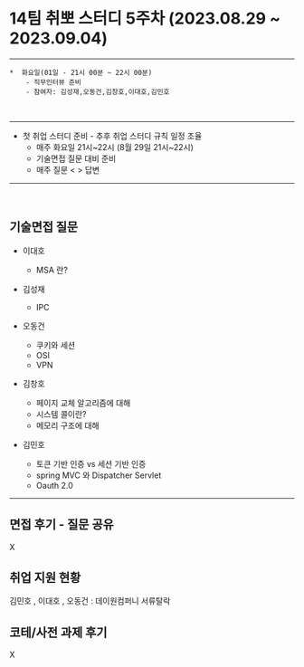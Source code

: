 # 14팀 취뽀 스터디 5주차 (2023.08.29 ~ 2023.09.04)

---
    *  화요일(01일 - 21시 00분 ~ 22시 00분)
        - 직무인터뷰 준비
        - 참여자: 김성재,오동건,김창호,이대호,김민호
        
<br>

---

   * 첫 취업 스터디 준비
    - 추후 취업 스터디 규칙 일정 조율
     - 매주 화요일 21시~22시 (8월 29일 21시~22시)
     - 기술면접 질문 대비 준비
     - 매주 질문 < > 답변 

---
<br>


## 기술면접 질문

* 이대호
  - MSA 란?
 
* 김성재
   - IPC

* 오동건
   - 쿠키와 세션
   - OSI
   - VPN

* 김창호
   - 페이지 교체 알고리즘에 대해
   - 시스템 콜이란?
   - 메모리 구조에 대해
     
* 김민호
   - 토큰 기반 인증 vs 세션 기반 인증
   - spring MVC 와 Dispatcher Servlet
   - Oauth 2.0
---

## 면접 후기 - 질문 공유
X

## 취업 지원 현황
김민호 , 이대호 , 오동건 : 데이원컴퍼니 서류탈락

## 코테/사전 과제 후기
X
